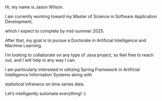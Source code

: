 Hi, my name is Jason Wilson.

I am currently working toward my Master of Science in Software Application Development,

which I expect to complete by mid-summer 2025.

After that, my goal is to pursue a Doctorate in Artificial Intelligence and Machine Learning.

I’m looking to collaborate on any type of Java project, so feel free to reach out, and I will help in any way I can.

I am particularly interested in utilizing Spring Framework in Artificial Intelligence Information Systems along with

statistical infrenece on time series data.

Let’s intelligently automate everything! :)


